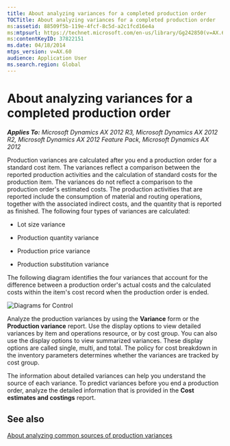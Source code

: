 ```yaml
---
title: About analyzing variances for a completed production order
TOCTitle: About analyzing variances for a completed production order
ms:assetid: 88509f5b-119e-4fcf-8c5d-a2c1fcd16e4a
ms:mtpsurl: https://technet.microsoft.com/en-us/library/Gg242850(v=AX.60)
ms:contentKeyID: 37822151
ms.date: 04/18/2014
mtps_version: v=AX.60
audience: Application User
ms.search.region: Global
---
```


# About analyzing variances for a completed production order 


_**Applies To:** Microsoft Dynamics AX 2012 R3, Microsoft Dynamics AX 2012 R2, Microsoft Dynamics AX 2012 Feature Pack, Microsoft Dynamics AX 2012_

Production variances are calculated after you end a production order for a standard cost item. The variances reflect a comparison between the reported production activities and the calculation of standard costs for the production item. The variances do not reflect a comparison to the production order's estimated costs. The production activities that are reported include the consumption of material and routing operations, together with the associated indirect costs, and the quantity that is reported as finished. The following four types of variances are calculated:

  - Lot size variance

  - Production quantity variance

  - Production price variance

  - Production substitution variance

The following diagram identifies the four variances that account for the difference between a production order's actual costs and the calculated costs within the item's cost record when the production order is ended.

![Diagrams for Control](images/Gg242850.Control(AX.60).jpg "Diagrams for Control")

Analyze the production variances by using the **Variance** form or the **Production variance** report. Use the display options to view detailed variances by item and operations resource, or by cost group. You can also use the display options to view summarized variances. These display options are called single, multi, and total. The policy for cost breakdown in the inventory parameters determines whether the variances are tracked by cost group.

The information about detailed variances can help you understand the source of each variance. To predict variances before you end a production order, analyze the detailed information that is provided in the **Cost estimates and costings** report.

## See also

[About analyzing common sources of production variances](about-analyzing-common-sources-of-production-variances.md)

  


